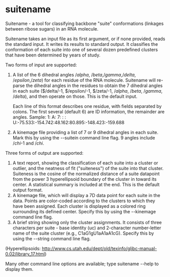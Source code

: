 # suitename
Suitename - a tool for classifying backbone "suite" conformations (linkages between ribose sugars) in an RNA molecule.

Suitename takes an input file as its first argument, or if none provided, reads the standard input. It writes its results to standard output. It classifies the conformation of each suite into one of several dozen predefined clusters that have been determined by years of study. 

Two forms of input are supported:
  1. A list of the 6 dihedral angles $/alpha$, $/beta$,$/gamma$,$/delta$, $/epsilon$,$/zeta$) for each residue of the RNA molecule. Suitename will re-parse the dihedral angles in the residues to obtain the 7 dihedral angles in each suite ($/delta/-1, $/epsilon/-1, $/zeta/-1, $/alpha$, $/beta$, $/gamma$, $/delta$), and then operate on those. This is the default input.  

      Each line of this format describes one residue, with fields separated by colons. The first several (default 6) are ID information, the remainder are angles. Sample:
1: A:   7: : :  U:-75.533:-154.742:48.162:80.895:-148.423:-159.688

  2. A kinemage file providing a list of 7 or 9 dihedral angles in each suite. Mark this by using the --suitein command line flag. 9 angles include $/chi$-1 and $/chi$.

Three forms of output are supported:
  1. A text report, showing the classification of each suite into a cluster or outlier, and the neatness of fit ("suiteness") of the suite into that cluster. Suiteness is the cosine of the normalized distance of a suite datapoint from the power 3 hyperellipsoid boundary of the cluster in toward its center. A statistical summary is included at the end. This is the default output format.
  2. A kinemage file, which will display a 7D data point for each suite in the data. Points are color-coded according to the clusters to which they have been assigned. Each cluster is displayed as a colored ring surrounding its defined center. Specify this by using the --kinemage command line flag.
  3. A brief string showing only the cluster assignments. It consists of three characters per suite - base identity (uc) and 2-character number-letter name of the suite cluster (e.g., C1aG1gU1aA1aA1cG). Specify this by using the --string command line flag.

(Hyperellipsoids: http://www.cs.utah.edu/dept/old/texinfo/glibc-manual-0.02/library_17.html)

Many other command line options are available; type suitename --help to display them.
